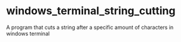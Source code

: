 # windows_terminal_string_cutting
A program that cuts a string after a specific amount of characters in windows terminal
